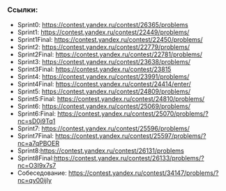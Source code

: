 ### Ссылки:
* Sprint0: https://contest.yandex.ru/contest/26365/problems
* Sprint1: https://contest.yandex.ru/contest/22449/problems/
* Sprint1Final: https://contest.yandex.ru/contest/22450/problems/
* Sprint2: https://contest.yandex.ru/contest/22779/problems/
* Sprint2Final: https://contest.yandex.ru/contest/22781/problems/
* Sprint3: https://contest.yandex.ru/contest/23638/problems/
* Sprint3Final: https://contest.yandex.ru/contest/23815
* Sprint4: https://contest.yandex.ru/contest/23991/problems/
* Sprint4Final: https://contest.yandex.ru/contest/24414/enter/
* Sprint5: https://contest.yandex.ru/contest/24809/problems/
* Sprint5:Final: https://contest.yandex.ru/contest/24810/problems/
* Sprint6: https://contest.yandex.ru/contest/25069/problems/
* Sprint6:Final: https://contest.yandex.ru/contest/25070/problems/?nc=sD0j9Tq1
* Sprint7: https://contest.yandex.ru/contest/25596/problems/
* Sprint7Final: https://contest.yandex.ru/contest/25597/problems/?nc=a7qPBOER
* Sprint8:https://contest.yandex.ru/contest/26131/problems
* Sprint8Final:https://contest.yandex.ru/contest/26133/problems/?nc=O3I9x7s7
* Собеседование: https://contest.yandex.ru/contest/34147/problems/?nc=qy00ijly